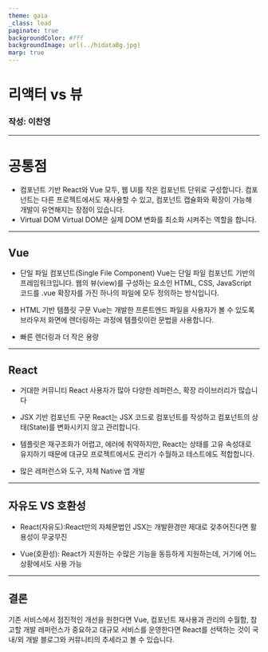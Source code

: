 ```yaml
---
theme: gaia
_class: lead 
paginate: true
backgroundColor: #fff
backgroundImage: url(../hidataBg.jpg)
marp: true
---
```

# 리액터 vs 뷰
### 작성: 이찬영
---
 # 공통점 
 - 컴포넌트 기반
React와 Vue 모두, 웹 UI를 작은 컴포넌트 단위로 구성합니다. 컴포넌트는 다른 프로젝트에서도 재사용할 수 있고, 컴포넌트 캡슐화와 확장이 가능해 개발이 유연해지는 장점이 있습니다.
　
- Virtual DOM
Virtual DOM은 실제 DOM 변화를 최소화 시켜주는 역할을 합니다.
---
## Vue
- 단일 파일 컴포넌트(Single File Component)
Vue는 단일 파일 컴포넌트 기반의 프레임워크입니다. 웹의 뷰(view)를 구성하는 요소인 HTML, CSS, JavaScript 코드를 .vue 확장자를 가진 하나의 파일에 모두 정의하는 방식입니다. 

- HTML 기반 템플릿 구문
Vue는 개발한 프론트엔드 파일을 사용자가 볼 수 있도록 브라우저 화면에 렌더링하는 과정에 템플릿이란 문법을 사용합니다. 

- 빠른 렌더링과 더 작은 용량
---
## React
- 거대한 커뮤니티
  React 사용자가 많아 다양한 레퍼런스, 확장 라이브러리가 많습니다

- JSX 기반 컴포넌트 구문
  React는 JSX 코드로 컴포넌트를 작성하고 컴포넌트의 상태(State)를 변화시키지 않고 관리합니다. 
- 템플릿은 재구조화가 어렵고, 에러에 취약하지만, React는 상태를 고유 속성대로 유지하기 때문에 대규모 프로젝트에서도 관리가 수월하고 테스트에도 적합합니다.
- 많은 레퍼런스와 도구, 자체 Native 앱 개발
---
## 자유도 VS 호환성
- React(자유도):React만의 자체문법인 JSX는 개발환경만 제대로 갖추어진다면 활용성이 무궁무진

- Vue(호환성): React가 지원하는 수많은 기능을 동등하게 지원하는데, 거기에 어느 상황에서도 사용 가능
---
## 결론

기존 서비스에서 점진적인 개선을 원한다면 Vue, 컴포넌트 재사용과 관리의 수월함, 참고할 개발 레퍼런스가 중요하고 대규모 서비스를 운영한다면 React를 선택하는 것이 국내/외 개발 블로그와 커뮤니티의 추세라고 볼 수 있습니다.


 